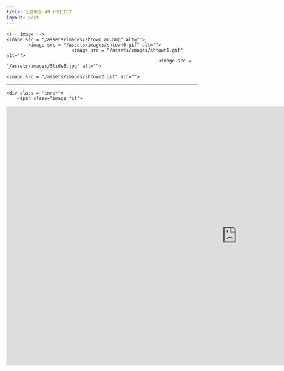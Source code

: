 ```yaml
---
title: 신흥마을 AR PROJECT
layout: post
---
```


<!-- Main -->
<div id="main">

	
	<!-- Image -->
	<image src = "/assets/images/shtown_ar.bmp" alt="">
			<image src = "/assets/images/shtown0.gif" alt="">
							<image src = "/assets/images/shtown1.gif" alt="">  
															<image src = "/assets/images/Slide8.jpg" alt="">  
																							<image src = "/assets/images/shtown2.gif" alt=""> 

<hr class="major" />
																							
<!--video-->
	<div class = "inner">
		<span class="image fit">
<iframe  width="1215" height="683" src="https://www.youtube.com/embed/qtNNs3--KmY" frameborder="0" allow="accelerometer; autoplay; encrypted-media; gyroscope; picture-in-picture" allowfullscreen></iframe>
			</span>										
	</div>